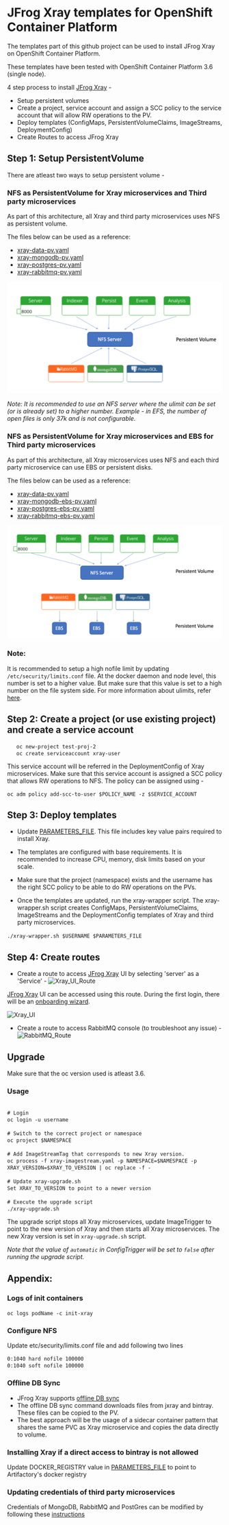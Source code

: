 # JFrog Xray templates for OpenShift Container Platform #

The templates part of this github project can be used to install JFrog Xray on OpenShift Container Platform.

These templates have been tested with OpenShift Container Platform 3.6 (single node).

4 step process to install [JFrog Xray](https://www.jfrog.com/confluence/display/XRAY/Welcome+to+JFrog+Xray) -
* Setup persistent volumes
* Create a project, service account and assign a SCC policy to the service account that will allow RW operations to the PV.
* Deploy templates (ConfigMaps, PersistentVolumeClaims, ImageStreams, DeploymentConfig)
* Create Routes to access JFrog Xray


## Step 1: Setup PersistentVolume ##

There are atleast two ways to setup persistent volume -

### NFS as PersistentVolume for Xray microservices and Third party microservices ###

As part of this architecture, all Xray and third party microservices uses NFS as persistent volume.

The files below can be used as a reference:
* [xray-data-pv.yaml](xray-data-pv.yaml)
* [xray-mongodb-pv.yaml](xray-mongodb/xray-mongodb-pv.yaml)
* [xray-postgres-pv.yaml](xray-postgres/xray-postgres-pv.yaml)
* [xray-rabbitmq-pv.yaml](xray-rabbitmq/xray-rabbitmq-pv.yaml)

![NFS](images/pv_nfs.png)

*Note: It is recommended to use an NFS server where the ulimit can be set (or is already set) to a higher number. Example - in EFS, the number of open files is only 37k and is not configurable.*

### NFS as PersistentVolume for Xray microservices and EBS for Third party microservices ###

As part of this architecture, all Xray microservices uses NFS and each third party microservice can use EBS or persistent disks.

The files below can be used as a reference:
* [xray-data-pv.yaml](xray-data-pv.yaml)
* [xray-mongodb-ebs-pv.yaml](xray-mongodb/xray-mongodb-ebs-pv.yaml)
* [xray-postgres-ebs-pv.yaml](xray-postgres/xray-postgres-ebs-pv.yaml)
* [xray-rabbitmq-ebs-pv.yaml](xray-rabbitmq/xray-rabbitmq-ebs-pv.yaml)

![NFS_EBS](images/pv_efs_ebs.png)

### Note: ###
It is recommended to setup a high nofile limit by updating `/etc/security/limits.conf` file. At the docker daemon and node level, this number is set to a higher value. But make sure that this value is set to a high number on the file system side.
For more information about ulimits, refer [here](https://www.jfrog.com/confluence/display/XRAY/Installing+Xray#InstallingXray-FileHandleAllocationLimit).



## Step 2: Create a project (or use existing project) and create a service account
```
   oc new-project test-proj-2
   oc create serviceaccount xray-user
```
This service account will be referred in the DeploymentConfig of Xray microservices. Make sure that this service account is assigned a SCC policy that allows RW operations to NFS. The policy can be assigned using -
```
oc adm policy add-scc-to-user $POLICY_NAME -z $SERVICE_ACCOUNT
```


## Step 3: Deploy templates ##

* Update [PARAMETERS_FILE](xray-params.env). This file includes key value pairs required to install Xray.

* The templates are configured with base requirements. It is recommended to increase CPU, memory, disk limits based on your scale.

* Make sure that the project (namespace) exists and the username has the right SCC policy to be able to do RW operations on the PVs.

* Once the templates are updated, run the xray-wrapper script. The xray-wrapper.sh script creates ConfigMaps, PersistentVolumeClaims, ImageStreams and the DeploymentConfig templates of Xray and third party microservices.

``` ./xray-wrapper.sh $USERNAME $PARAMETERS_FILE ```



## Step 4: Create routes ##

* Create a route to access [JFrog Xray](https://www.jfrog.com/confluence/display/XRAY/Welcome+to+JFrog+Xray) UI by selecting 'server' as a 'Service' -
![Xray_UI_Route](images/xray_server_route.png)

[JFrog Xray](https://www.jfrog.com/confluence/display/XRAY/Welcome+to+JFrog+Xray) UI can be accessed using this route. During the first login, there will be an [onboarding wizard](https://www.jfrog.com/confluence/display/XRAY/Getting+Started).

![Xray_UI](images/xray_ui.png)


* Create a route to access RabbitMQ console (to troubleshoot any issue) -
![RabbitMQ_Route](images/rabbitmq_route.png)



## Upgrade ##

Make sure that the oc version used is atleast 3.6.

### Usage ###
```

# Login
oc login -u username

# Switch to the correct project or namespace
oc project $NAMESPACE

# Add ImageStreamTag that corresponds to new Xray version.
oc process -f xray-imagestream.yaml -p NAMESPACE=$NAMESPACE -p XRAY_VERSION=$XRAY_TO_VERSION | oc replace -f -

# Update xray-upgrade.sh
Set XRAY_TO_VERSION to point to a newer version

# Execute the upgrade script
./xray-upgrade.sh

```

The upgrade script stops all Xray microservices, update ImageTrigger to point to the new version of Xray and then starts all Xray microservices. 
The new Xray version is set in `xray-upgrade.sh` script. 

*Note that the value of `automatic` in ConfigTrigger will be set to `false` after running the upgrade script.*



## Appendix: ##


### Logs of init containers ###
``` oc logs podName -c init-xray ```


### Configure NFS ###

Update etc/security/limits.conf file and add following two lines
```
0:1040 hard nofile 100000
0:1040 soft nofile 100000
```

### Offline DB Sync ###
* JFrog Xray supports [offline DB sync](https://www.jfrog.com/confluence/display/XRAY/Configuring+Xray#ConfiguringXray-OfflineSynchronization)
* The offline DB sync command downloads files from jxray and bintray. These files can be copied to the PV.
* The best approach will be the usage of a sidecar container pattern that shares the same PVC as Xray microservice and copies the data directly to volume. 

### Installing Xray if a direct access to bintray is not allowed ###
Update DOCKER_REGISTRY value in [PARAMETERS_FILE](xray-params.env) to point to Artifactory's docker registry

### Updating credentials of third party microservices ###
Credentials of MongoDB, RabbitMQ and PostGres can be modified by following these [instructions](https://www.jfrog.com/confluence/display/XRAY/Configuring+Xray#ConfiguringXray-ChangingThirdPartyServiceCredentials)


